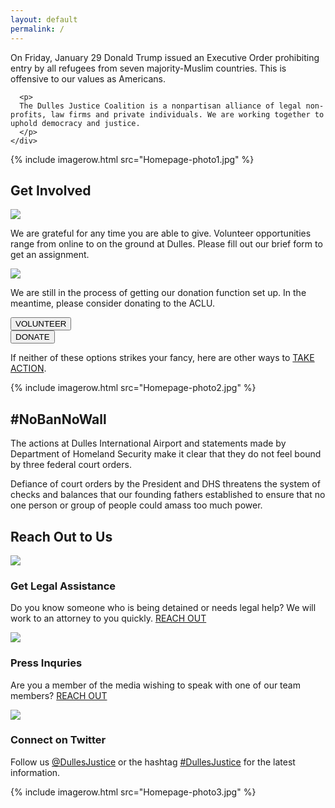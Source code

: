```yaml
---
layout: default
permalink: /
---
```


<div class="container-fluid">
  <div class="row inverse pad50">
    <div class="col-xs-10 col-xs-offset-1">
      <p>
      On Friday, January 29 Donald Trump issued an Executive Order prohibiting entry by all refugees from seven majority-Muslim countries. This is offensive to our values as Americans.
      </p>

      <p>
      The Dulles Justice Coalition is a nonpartisan alliance of legal non-profits, law firms and private individuals. We are working together to uphold democracy and justice.
      </p>
    </div>
  </div>
  {% include imagerow.html src="Homepage-photo1.jpg" %}
  <div class="row">
    <div class="col-xs-10 col-xs-offset-1"><h2>Get Involved</h2></div>
  </div>
  <div class="row">
    <div class="col-xs-4 col-xs-offset-1">
      <img class="centered" src="{{ site.baseurl }}/images/Icon-Volunteer.png" />
      <p>
        We are grateful for any time you are able to give. Volunteer opportunities range from online to on the ground at Dulles. Please fill out our brief form to get an assignment.
      </p>
    </div>
    <div class="col-xs-4 col-xs-offset-2">
      <img class="centered" src="{{ site.baseurl }}/images/Icon-Donate.png" />
      <p>
        We are still in the process of getting our donation function set up. In the meantime, please consider donating to the ACLU.
      </p>
    </div>
  </div>
  <div class="row">
    <div class="col-xs-4 col-xs-offset-1">
      <button class="btn btn-primary btn-block">VOLUNTEER</button>
    </div>
    <div class="col-xs-4 col-xs-offset-2">
      <button class="btn btn-primary btn-block">DONATE</button>
    </div>
  </div>
  <div class="row pad25">
    <div class="col-xs-10 col-xs-offset-1">
      <p>If neither of these options strikes your fancy, here are other ways to <a href="{{ site.baseurl }}/action/">TAKE ACTION</a>.</p>
    </div>
  </div>
  {% include imagerow.html src="Homepage-photo2.jpg" %}
  <div class="row inverse">
    <div class="col-xs-10 col-xs-offset-1">
      <h2>#NoBanNoWall</h2>
      <p>
        The actions at Dulles International Airport and statements made by Department of Homeland Security make it clear that they do not feel bound by three federal court orders.
      </p>
      <p>
        Defiance of court orders by the President and DHS threatens the system of checks and balances that our founding fathers established to ensure that no one person or group of people could amass too much power.
      </p>
    </div>
  </div>
  <div class="row">
    <div class="col-xs-10 col-xs-offset-1">
      <h2>Reach Out to Us</h2>
    </div>
  </div>
  <div class="row">
    <div class="col-sm-4 col-xs-12">
      <img class="centered" src="{{ site.baseurl }}/images/Icon-Legal.png" />
      <h3 class="centered">Get Legal Assistance</h3>
      <p>
        Do you know someone who is being detained or needs legal help? We will work to an attorney to you quickly. <a href="{{ site.baseurl }}/legal/">REACH OUT</a>
      </p>
    </div>
    <div class="col-sm-4 col-xs-12">
      <img class="centered" src="{{ site.baseurl }}/images/Icon-Press.png" />
      <h3 class="centered">Press Inquries</h3>
      <p>Are you a member of the media wishing to speak with one of our team members? <a href="{{ site.baseurl }}/press/">REACH OUT</a></p>
    </div>
    <div class="col-sm-4 col-xs-12">
      <img class="centered" src="{{ site.baseurl }}/images/Icon-Twitter.png" />
      <h3 class="centered">Connect on Twitter</h3>
      <p>Follow us <a href="https://twitter.com/DullesJustice">@DullesJustice</a> or the hashtag
      <a href="https://twitter.com/hashtag/DullesJustice">#DullesJustice</a> for the latest information. </p>
    </div>
  </div>
  {% include imagerow.html src="Homepage-photo3.jpg" %}
</div>
